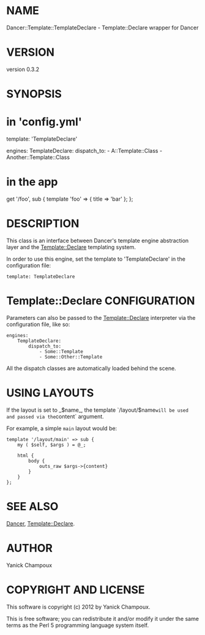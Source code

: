 # NAME

Dancer::Template::TemplateDeclare - Template::Declare wrapper for Dancer

# VERSION

version 0.3.2

# SYNOPSIS

  # in 'config.yml'
  template: 'TemplateDeclare'

  engines:
    TemplateDeclare:
        dispatch_to:
            - A::Template::Class
            - Another::Template::Class

  # in the app
 

  get '/foo', sub {
    template 'foo' => {
        title => 'bar'
    };
  };

# DESCRIPTION

This class is an interface between Dancer's template engine abstraction layer
and the [Template::Declare](http://search.cpan.org/perldoc?Template::Declare) templating system. 

In order to use this engine, set the template to 'TemplateDeclare' in the configuration
file:

    template: TemplateDeclare

# Template::Declare  CONFIGURATION

Parameters can also be passed to the [Template::Declare](http://search.cpan.org/perldoc?Template::Declare) interpreter via
the configuration file, like so:

    engines:
        TemplateDeclare:
            dispatch_to:
                - Some::Template
                - Some::Other::Template

All the dispatch classes are automatically 
loaded behind the scene.

# USING LAYOUTS

If the layout is set to _$name_,
the template `/layout/$name` will be used and
passed via the `content` argument.

For example, a simple `main` layout would be:

    template '/layout/main' => sub {
        my ( $self, $args ) = @_;

        html {
            body { 
                outs_raw $args->{content} 
            } 
        } 
    };

# SEE ALSO

[Dancer](http://search.cpan.org/perldoc?Dancer), [Template::Declare](http://search.cpan.org/perldoc?Template::Declare).

# AUTHOR

Yanick Champoux

# COPYRIGHT AND LICENSE

This software is copyright (c) 2012 by Yanick Champoux.

This is free software; you can redistribute it and/or modify it under
the same terms as the Perl 5 programming language system itself.